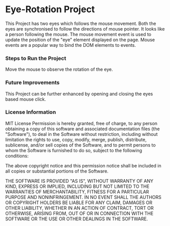# Eye-Rotation Project

This Project has two eyes which follows the mouse movement. Both the eyes are synchronised to follow the directions of mouse pointer. It looks like a person following the mouse. The mouse movement event is used to update the position of the "eye" element displayed on the page. Mouse events are a popular way to bind the DOM elements to events.


### Steps to Run the Project

Move the mouse to observe the rotation of the eye.  

### Future Improvements

This Project can be further enhanced by opening and closing the eyes based mouse click.

### License Information

MIT License
Permission is hereby granted, free of charge, to any person obtaining a copy
of this software and associated documentation files (the "Software"), to deal
in the Software without restriction, including without limitation the rights
to use, copy, modify, merge, publish, distribute, sublicense, and/or sell
copies of the Software, and to permit persons to whom the Software is
furnished to do so, subject to the following conditions:

The above copyright notice and this permission notice shall be included in all
copies or substantial portions of the Software.

THE SOFTWARE IS PROVIDED "AS IS", WITHOUT WARRANTY OF ANY KIND, EXPRESS OR
IMPLIED, INCLUDING BUT NOT LIMITED TO THE WARRANTIES OF MERCHANTABILITY,
FITNESS FOR A PARTICULAR PURPOSE AND NONINFRINGEMENT. IN NO EVENT SHALL THE
AUTHORS OR COPYRIGHT HOLDERS BE LIABLE FOR ANY CLAIM, DAMAGES OR OTHER
LIABILITY, WHETHER IN AN ACTION OF CONTRACT, TORT OR OTHERWISE, ARISING FROM,
OUT OF OR IN CONNECTION WITH THE SOFTWARE OR THE USE OR OTHER DEALINGS IN THE
SOFTWARE.

